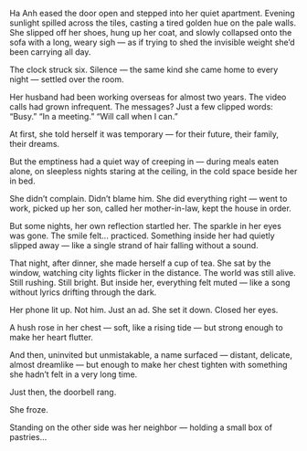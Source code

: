 
Ha Anh eased the door open and stepped into her quiet apartment. Evening sunlight spilled across the tiles, casting a tired golden hue on the pale walls. She slipped off her shoes, hung up her coat, and slowly collapsed onto the sofa with a long, weary sigh — as if trying to shed the invisible weight she’d been carrying all day.

The clock struck six. Silence — the same kind she came home to every night — settled over the room.

Her husband had been working overseas for almost two years. The video calls had grown infrequent. The messages? Just a few clipped words: “Busy.” “In a meeting.” “Will call when I can.”

At first, she told herself it was temporary — for their future, their family, their dreams.

But the emptiness had a quiet way of creeping in — during meals eaten alone, on sleepless nights staring at the ceiling, in the cold space beside her in bed.

She didn’t complain. Didn’t blame him. She did everything right — went to work, picked up her son, called her mother-in-law, kept the house in order.

But some nights, her own reflection startled her. The sparkle in her eyes was gone. The smile felt... practiced. Something inside her had quietly slipped away — like a single strand of hair falling without a sound.

That night, after dinner, she made herself a cup of tea. She sat by the window, watching city lights flicker in the distance. The world was still alive. Still rushing. Still bright. But inside her, everything felt muted — like a song without lyrics drifting through the dark.

Her phone lit up. Not him. Just an ad. She set it down. Closed her eyes.

A hush rose in her chest — soft, like a rising tide — but strong enough to make her heart flutter.

And then, uninvited but unmistakable, a name surfaced — distant, delicate, almost dreamlike — but enough to make her chest tighten with something she hadn’t felt in a very long time.

Just then, the doorbell rang.

She froze.

Standing on the other side was her neighbor — holding a small box of pastries…
